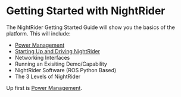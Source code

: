 # Getting Started with NightRider

The NightRider Getting Started Guide will show you the basics of the platform. This will include:

* [Power Management](power_management.md)
* [Starting Up and Driving NightRider](starting_up_nightrider.md)
* Networking Interfaces
* Running an Exisiting Demo/Capability
* NightRider Software (ROS Python Based)
* The 3 Levels of NightRider

Up first is [Power Management](power_management.md).